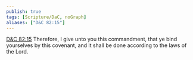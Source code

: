 ```yaml
---
publish: true
tags: [Scripture/DaC, noGraph]
aliases: ["D&C 82:15"]
---
```

[D&C 82:15](https://churchofjesuschrist.org/study/scriptures/dc-testament/dc/82?lang=eng&id=p15#p15) Therefore, I give unto you this commandment, that ye bind yourselves by this covenant, and it shall be done according to the laws of the Lord.
